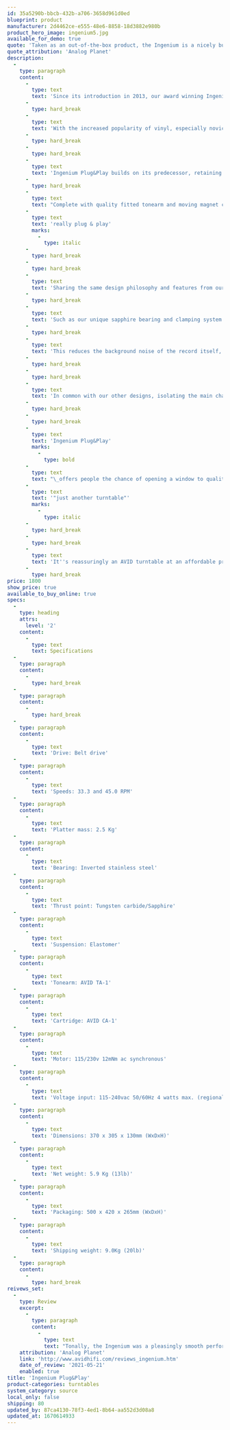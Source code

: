 ```yaml
---
id: 35a5290b-bbcb-432b-a706-3658d961d0ed
blueprint: product
manufacturer: 2d4462ce-e555-48e6-8858-18d3882e980b
product_hero_image: ingenium5.jpg
available_for_demo: true
quote: 'Taken as an out-of-the-box product, the Ingenium is a nicely built, easy to set up and use turntable'
quote_attribution: 'Analog Planet'
description:
  -
    type: paragraph
    content:
      -
        type: text
        text: 'Since its introduction in 2013, our award winning Ingenium turntable has been the benchmark for entry level audiophile turntables.'
      -
        type: hard_break
      -
        type: text
        text: 'With the increased popularity of vinyl, especially novice customers and younger enthusiasts, it is now a good time to revisit this popular design.'
      -
        type: hard_break
      -
        type: hard_break
      -
        type: text
        text: 'Ingenium Plug&Play builds on its predecessor, retaining the unique features, making some aesthetic improvements and straightforward installation.'
      -
        type: hard_break
      -
        type: text
        text: "Complete with quality fitted tonearm and moving magnet cartridge, it's ready to use within ten minutes....\_"
      -
        type: text
        text: 'really plug & play'
        marks:
          -
            type: italic
      -
        type: hard_break
      -
        type: hard_break
      -
        type: text
        text: 'Sharing the same design philosophy and features from our more expensive designs, Ingenium Plug&Play has a true audiophile engineered quality.'
      -
        type: hard_break
      -
        type: text
        text: 'Such as our unique sapphire bearing and clamping system which efficiently channels unwanted vibrations away from the record to the chassis.'
      -
        type: hard_break
      -
        type: text
        text: 'This reduces the background noise of the record itself, so there is clarity to the music, the performance not vailed but vivid and transparent.'
      -
        type: hard_break
      -
        type: hard_break
      -
        type: text
        text: 'In common with our other designs, isolating the main chassis is critical to maintain low coloration. We have employed the same optimised elastomer used in the Diva II giving excellent mechanical isolation of the playing surface, resulting in better information retrieval and resolution.'
      -
        type: hard_break
      -
        type: hard_break
      -
        type: text
        text: 'Ingenium Plug&Play'
        marks:
          -
            type: bold
      -
        type: text
        text: "\_offers people the chance of opening a window to quality audiophile vinyl reproduction, without feeling its\_"
      -
        type: text
        text: '"just another turntable"'
        marks:
          -
            type: italic
      -
        type: hard_break
      -
        type: hard_break
      -
        type: text
        text: 'It''s reassuringly an AVID turntable at an affordable price.'
      -
        type: hard_break
price: 1800
show_price: true
available_to_buy_online: true
specs:
  -
    type: heading
    attrs:
      level: '2'
    content:
      -
        type: text
        text: Specifications
  -
    type: paragraph
    content:
      -
        type: hard_break
  -
    type: paragraph
    content:
      -
        type: hard_break
  -
    type: paragraph
    content:
      -
        type: text
        text: 'Drive: Belt drive'
  -
    type: paragraph
    content:
      -
        type: text
        text: 'Speeds: 33.3 and 45.0 RPM'
  -
    type: paragraph
    content:
      -
        type: text
        text: 'Platter mass: 2.5 Kg'
  -
    type: paragraph
    content:
      -
        type: text
        text: 'Bearing: Inverted stainless steel'
  -
    type: paragraph
    content:
      -
        type: text
        text: 'Thrust point: Tungsten carbide/Sapphire'
  -
    type: paragraph
    content:
      -
        type: text
        text: 'Suspension: Elastomer'
  -
    type: paragraph
    content:
      -
        type: text
        text: 'Tonearm: AVID TA-1'
  -
    type: paragraph
    content:
      -
        type: text
        text: 'Cartridge: AVID CA-1'
  -
    type: paragraph
    content:
      -
        type: text
        text: 'Motor: 115/230v 12mNm ac synchronous'
  -
    type: paragraph
    content:
      -
        type: text
        text: 'Voltage input: 115-240vac 50/60Hz 4 watts max. (regional)'
  -
    type: paragraph
    content:
      -
        type: text
        text: 'Dimensions: 370 x 305 x 130mm (WxDxH)'
  -
    type: paragraph
    content:
      -
        type: text
        text: 'Net weight: 5.9 Kg (13lb)'
  -
    type: paragraph
    content:
      -
        type: text
        text: 'Packaging: 500 x 420 x 265mm (WxDxH)'
  -
    type: paragraph
    content:
      -
        type: text
        text: 'Shipping weight: 9.0Kg (20lb)'
  -
    type: paragraph
    content:
      -
        type: hard_break
reivews_set:
  -
    type: Review
    excerpt:
      -
        type: paragraph
        content:
          -
            type: text
            text: "Tonally, the Ingenium was a pleasingly smooth performer with an evenhanded balance, somewhat rich in the midrange but notably free of a mid bass bump type coloration sometimes found in ‘tables below $2500. Some ‘tables avoid the bump or a low frequency resonance produced by excess energy that the chassis is unable to absorb, by curtailing the very bottom.\_\_"
    attribution: 'Analog Planet'
    link: 'http://www.avidhifi.com/reviews_ingenium.htm'
    date_of_review: '2021-05-21'
    enabled: true
title: 'Ingenium Plug&Play'
product-categories: turntables
system_category: source
local_only: false
shipping: 80
updated_by: 87ca4130-78f3-4ed1-8b64-aa552d3d08a8
updated_at: 1670614933
---
```

